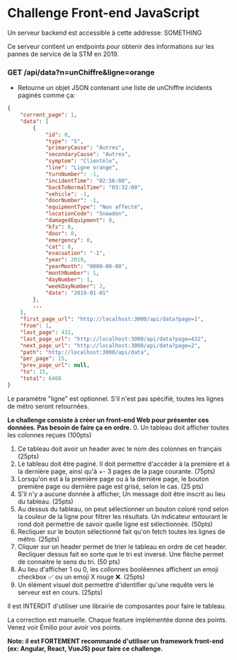 # Challenge Front-end JavaScript

Un serveur backend est accessible à cette addresse: SOMETHING

Ce serveur contient un endpoints pour obtenir des informations sur les pannes de service de la STM en 2019.

### GET /api/data?n=unChiffre&ligne=orange
- Retourne un objet JSON contenant une liste de unChiffre incidents paginés comme ça:
```json
{
	"current_page": 1,
	"data": [
		{
			"id": 0,
			"type": "S",
			"primaryCause": "Autres",
			"secondaryCause": "Autres",
			"symptom": "Clientèle",
			"line": "Ligne orange",
			"turnNumber": -1,
			"incidentTime": "02:56:00",
			"backToNormalTime": "03:32:00",
			"vehicle": -1,
			"doorNumber": -1,
			"equipmentType": "Non affecté",
			"locationCode": "Snowdon",
			"damagedEquipment": 0,
			"kfs": 0,
			"door": 0,
			"emergency": 0,
			"cat": 0,
			"evacuation": "-1",
			"year": 2019,
			"yearMonth": "0000-00-00",
			"monthNumber": 1,
			"dayNumber": 1,
			"weekDayNumber": 2,
			"date": "2019-01-01"
		},
		...
	],
	"first_page_url": "http://localhost:3000/api/data?page=1",
	"from": 1,
	"last_page": 432,
	"last_page_url": "http://localhost:3000/api/data?page=432",
	"next_page_url": "http://localhost:3000/api/data?page=2",
	"path": "http://localhost:3000/api/data",
	"per_page": 15,
	"prev_page_url": null,
	"to": 15,
	"total": 6468
}
```

Le paramètre "ligne" est optionnel. S'il n'est pas spécifié, toutes les lignes de métro seront retournées.

**Le challenge consiste à créer un front-end Web pour présenter ces données. Pas besoin de faire ça en ordre.**
0. Un tableau doit afficher toutes les colonnes reçues (100pts)
1. Ce tableau doit avoir un header avec le nom des colonnes en français (25pts)
2. Le tableau doit être paginé. Il doit permettre d'accéder à la première et à la dernière page, ainsi qu'à +- 3 pages de la page courante. (75pts)
3. Lorsqu'on est à la première page ou à la dernière page, le bouton première page ou dernière page est grisé, selon le cas. (25 pts)
4. S'il n'y a aucune donnée à afficher, Un message doit être inscrit au lieu du tableau. (25pts)
5. Au dessus du tableau, on peut sélectionner un bouton coloré rond selon la couleur de la ligne pour filtrer les résultats. Un indicateur entourant le rond doit permettre de savoir quelle ligne est sélectionnée. (50pts)
6. Recliquer sur le bouton sélectionné fait qu'on fetch toutes les lignes de métro. (25pts)
7. Cliquer sur un header permet de trier le tableau en ordre de cet header. Recliquer dessus fait en sorte que le tri est inversé. Une flèche permet de connaitre le sens du tri. (50 pts)
8. Au lieu d'afficher 1 ou 0, les collonnes booléennes affichent un emoji checkbox ✅ ou un emoji X rouge ❌. (25pts)
9. Un élément visuel doit permettre d'identifier qu'une requête vers le serveur est en cours. (25pts)

Il est INTERDIT d'utiliser une librairie de composantes pour faire le tableau.

La correction est manuelle. Chaque feature implémentée donne des points. Venez voir Émilio pour avoir vos points.

**Note: il est FORTEMENT recommandé d'utiliser un framework front-end (ex: Angular, React, VueJS) pour faire ce challenge.**
